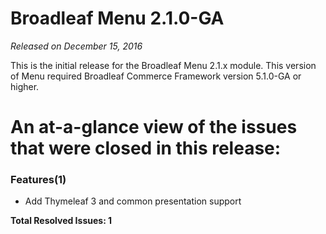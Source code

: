 # Broadleaf Menu 2.1.0-GA

_Released on December 15, 2016_

This is the initial release for the Broadleaf Menu 2.1.x module.  This version of Menu required Broadleaf Commerce Framework version 5.1.0-GA or higher.

# An at-a-glance view of the issues that were closed in this release:

### Features(1)
- Add Thymeleaf 3 and common presentation support


**Total Resolved Issues: 1**